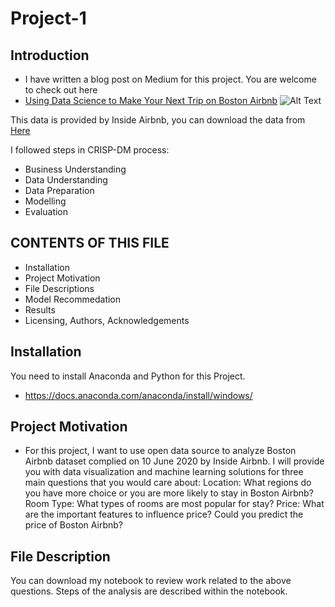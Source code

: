 # Project-1
Introduction
------------
* I have written a blog post on Medium for this project. You are welcome to check out here
* [Using Data Science to Make Your Next Trip on Boston Airbnb](http://github.com)
![Alt Text](https://cdn-images-1.medium.com/max/2560/1*BAE3H2ghMdKIQ-jDBAb-Yw.jpeg)

This data is provided by Inside Airbnb, you can download the data from [Here](http://insideairbnb.com/get-the-data.html)

I followed steps in CRISP-DM process:
* Business Understanding
* Data Understanding
* Data Preparation
* Modelling
* Evaluation

CONTENTS OF THIS FILE
---------------------

 * Installation
 * Project Motivation
 * File Descriptions
 * Model Recommedation
 * Results
 * Licensing, Authors, Acknowledgements

Installation
------------

You need to install Anaconda and Python for this Project.
* https://docs.anaconda.com/anaconda/install/windows/

Project Motivation
------------
 
 * For this project, I want to use open data source to analyze Boston Airbnb dataset complied on 10 June 2020 by Inside Airbnb. I will provide you with data visualization and machine learning solutions for three main questions that you would care about: Location: What regions do you have more choice or you are more likely to stay in Boston Airbnb? Room Type: What types of rooms are most popular for stay? Price: What are the important features to influence price? Could you predict the price of Boston Airbnb?

File Description
------------
You can download my notebook to review work related to the above questions. Steps of the analysis are described within the notebook.
